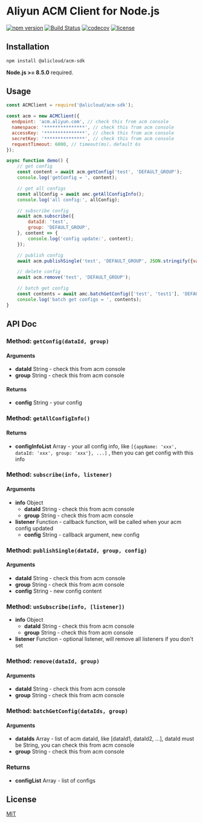 # Aliyun ACM Client for Node.js

[![npm version](https://badge.fury.io/js/@alicloud%2facm-sdk.svg)](https://badge.fury.io/js/@alicloud%2facm-sdk.svg)
[![Build Status](https://api.travis-ci.org/aliyun-node/nodejs-acm-sdk.png?branch=master)](https://travis-ci.org/aliyun-node/nodejs-acm-sdk)
[![codecov](https://codecov.io/gh/aliyun-node/nodejs-acm-sdk/branch/master/graph/badge.svg)](https://codecov.io/gh/aliyun-node/nodejs-acm-sdk)
[![license](https://img.shields.io/github/license/mashape/apistatus.svg)](LICENSE)



## Installation

```bash
npm install @alicloud/acm-sdk
```

**Node.js >= 8.5.0** required.



## Usage

```js
const ACMClient = require('@alicloud/acm-sdk');

const acm = new ACMClient({
  endpoint: 'acm.aliyun.com', // check this from acm console
  namespace: '***************', // check this from acm console
  accessKey: '***************', // check this from acm console
  secretKey: '***************', // check this from acm console
  requestTimeout: 6000, // timeout(ms)，default 6s
});

async function demo() {
	// get config
	const content = await acm.getConfig('test', 'DEFAULT_GROUP');
	console.log('getConfig = ', content);

    // get all configs
	const allConfig = await amc.getAllConfigInfo();
    console.log('all config:', allConfig);

    // subscribe config
	await acm.subscribe({
        dataId: 'test',
        group: 'DEFAULT_GROUP',
    }, content => {
        console.log('config update:', content);
	});

    // publish config
    await acm.publishSingle('test', 'DEFAULT_GROUP', JSON.stringify({value: 'test'}));

    // delete config
	await acm.remove('test', 'DEFAULT_GROUP');

    // batch get config
	const contents = await amc.batchGetConfig(['test', 'test1'], 'DEFAULT_GROUP');
    console.log('batch get configs = ', contents);
}
```



## API Doc

### Method:  `getConfig(dataId, group)`

#### Arguments

* **dataId** String - check this from acm console
* **group** String - check this from acm console

#### Returns

* **config** String - your config



### Method: `getAllConfigInfo()`

#### Returns

* **configInfoList** Array - your all config info, like `[{appName: 'xxx', dataId: 'xxx', group: 'xxx'}, ...]` , then you can get config with this info



### Method: `subscribe(info, listener)`

#### Arguments

* **info** Object
  * **dataId** String - check this from acm console
  * **group** String - check this from acm console
* **listener** Function - callback function, will be called when your acm config updated
  * **config** String - callback argument, new config



### Method: `publishSingle(dataId, group, config)`

#### Arguments

* **dataId** String - check this from acm console
* **group** String - check this from acm console
* **config** String - new config content



### Method: `unSubscribe(info, [listener])`

- **info** Object
  - **dataId** String - check this from acm console
  - **group** String - check this from acm console
- **listener** Function - optional listener, will remove all listeners if you don't set



### Method: `remove(dataId, group)`

#### Arguments

* **dataId** String - check this from acm console
* **group** String - check this from acm console



### Method: `batchGetConfig(dataIds, group)`

#### Arguments

* **dataIds** Array - list of acm dataId, like [dataId1, dataId2, ...], dataId must be String, you can check this from acm console
* **group** String - check this from acm console

### Returns

* **configList** Array - list of configs



## License

[MIT](LICENSE)